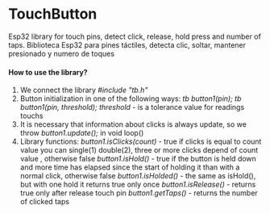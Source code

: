 # TouchButton
Esp32 library for touch pins, detect click, release, hold press and number of taps. Biblioteca Esp32 para pines táctiles, detecta clic, soltar, mantener presionado y numero de toques

#### How to use the library?
1) We connect the library
*#include "tb.h"*
2) Button initialization in one of the following ways:
*tb button1(pin);*
*tb button1(pin, threshold);*
*threshold* - is a tolerance value for readings touchs
3) It is necessary that information about clicks is always update, so we throw
*button1.update();* in void loop()
4) Library functions:
*button1.isClicks(count)* - true if clicks is equal to count value you can single(1) double(2), three or more clicks depend of count value , otherwise false
*button1.isHold()* - true if the button is held down and more time has elapsed since the start of holding it than with a normal click, otherwise false
*button1.isHolded()* - the same as isHold(), but with one hold it returns true only once
*button1.isRelease()* - returns true only after release touch pin
*button1.getTaps()* - returns the number of clicked taps
